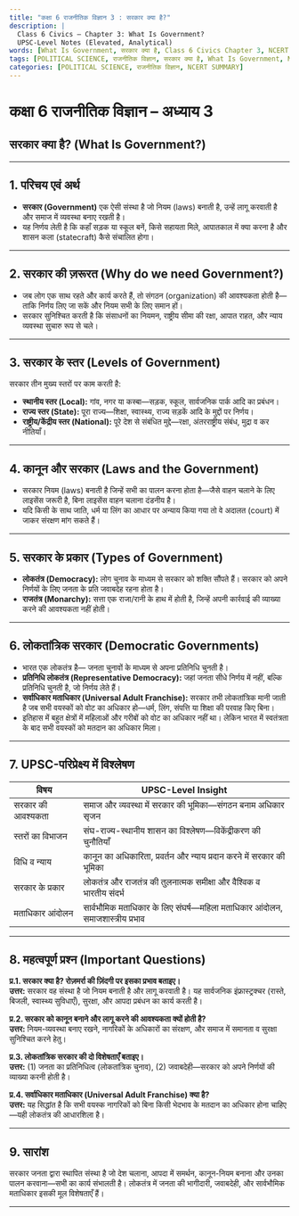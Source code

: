 ```yaml
---
title: "कक्षा 6 राजनीतिक विज्ञान 3 : सरकार क्या है?"
description: |
  Class 6 Civics – Chapter 3: What Is Government?  
  UPSC-Level Notes (Elevated, Analytical)
words: [What Is Government, सरकार क्या है, Class 6 Civics Chapter 3, NCERT Class 6 Chapter 3]
tags: [POLITICAL SCIENCE, राजनीतिक विज्ञान, सरकार क्या है, What Is Government, NCERT SUMMARY, CLASS 6, सामाजिक एवं राजनीतिक जीवन]
categories: [POLITICAL SCIENCE, राजनीतिक विज्ञान, NCERT SUMMARY]
---
```


# कक्षा 6 राजनीतिक विज्ञान – अध्याय 3  
## सरकार क्या है? (What Is Government?)

---

## 1. परिचय एवं अर्थ
- **सरकार (Government)** एक ऐसी संस्था है जो नियम (laws) बनाती है, उन्हें लागू करवाती है और समाज में व्यवस्था बनाए रखती है।  
- यह निर्णय लेती है कि कहाँ सड़क या स्कूल बनें, किसे सहायता मिले, आपातकाल में क्या करना है और शासन कला (statecraft) कैसे संचालित होगा। 

---

## 2. सरकार की ज़रूरत (Why do we need Government?)
- जब लोग एक साथ रहते और कार्य करते हैं, तो संगठन (organization) की आवश्यकता होती है—ताकि निर्णय लिए जा सकें और नियम सभी के लिए समान हों। 
- सरकार सुनिश्चित करती है कि संसाधनों का नियमन, राष्ट्रीय सीमा की रक्षा, आपात राहत, और न्याय व्यवस्था सुचारु रूप से चले। 

---

## 3. सरकार के स्तर (Levels of Government)
सरकार तीन मुख्य स्तरों पर काम करती है:
- **स्थानीय स्तर (Local):** गांव, नगर या कस्बा—सड़क, स्कूल, सार्वजनिक पार्क आदि का प्रबंधन।  
- **राज्य स्तर (State):** पूरा राज्य—शिक्षा, स्वास्थ्य, राज्य सड़कें आदि के मुद्दों पर निर्णय।  
- **राष्ट्रीय/केंद्रीय स्तर (National):** पूरे देश से संबंधित मुद्दे—रक्षा, अंतरराष्ट्रीय संबंध, मुद्रा व कर नीतियाँ। 

---

## 4. कानून और सरकार (Laws and the Government)
- सरकार नियम (laws) बनाती है जिन्हें सभी का पालन करना होता है—जैसे वाहन चलाने के लिए लाइसेंस जरूरी है, बिना लाइसेंस वाहन चलाना दंडनीय है।  
- यदि किसी के साथ जाति, धर्म या लिंग का आधार पर अन्याय किया गया तो वे अदालत (court) में जाकर संरक्षण मांग सकते हैं। 

---

## 5. सरकार के प्रकार (Types of Government)
- **लोकतंत्र (Democracy):** लोग चुनाव के माध्यम से सरकार को शक्ति सौंपते हैं। सरकार को अपने निर्णयों के लिए जनता के प्रति जवाबदेह रहना होता है।  
- **राजतंत्र (Monarchy):** सत्ता एक राजा/रानी के हाथ में होती है, जिन्हें अपनी कार्रवाई की व्याख्या करने की आवश्यकता नहीं होती। 

---

## 6. लोकतांत्रिक सरकार (Democratic Governments)
- भारत एक लोकतंत्र है— जनता चुनावों के माध्यम से अपना प्रतिनिधि चुनती है।  
- **प्रतिनिधि लोकतंत्र (Representative Democracy):** जहां जनता सीधे निर्णय में नहीं, बल्कि प्रतिनिधि चुनती है, जो निर्णय लेते हैं।  
- **सर्वाधिकार मताधिकार (Universal Adult Franchise):** सरकार तभी लोकतांत्रिक मानी जाती है जब सभी वयस्कों को वोट का अधिकार हो—धर्म, लिंग, संपत्ति या शिक्षा की परवाह किए बिना।  
- इतिहास में बहुत क्षेत्रों में महिलाओं और गरीबों को वोट का अधिकार नहीं था। लेकिन भारत में स्वतंत्रता के बाद सभी वयस्कों को मतदान का अधिकार मिला। 

---

## 7. UPSC-परिप्रेक्ष्य में विश्लेषण

| विषय | UPSC-Level Insight |
|------|-------------------|
| सरकार की आवश्यकता | समाज और व्यवस्था में सरकार की भूमिका—संगठन बनाम अधिकार सृजन |
| स्तरों का विभाजन | संघ-राज्य-स्थानीय शासन का विश्लेषण—विकेंद्रीकरण की चुनौतियाँ |
| विधि व न्याय | कानून का अधिकारिता, प्रवर्तन और न्याय प्रदान करने में सरकार की भूमिका |
| सरकार के प्रकार | लोकतंत्र और राजतंत्र की तुलनात्मक समीक्षा और वैश्विक व भारतीय संदर्भ |
| मताधिकार आंदोलन | सार्वभौमिक मताधिकार के लिए संघर्ष—महिला मताधिकार आंदोलन, समाजशास्त्रीय प्रभाव |

---

## 8. महत्वपूर्ण प्रश्न (Important Questions)

**प्र.1. सरकार क्या है? रोज़मर्रा की ज़िंदगी पर इसका प्रभाव बताइए।**  
**उत्तर:** सरकार वह संस्था है जो नियम बनाती है और लागू करवाती है। यह सार्वजनिक इंफ्रास्ट्रक्चर (रास्ते, बिजली, स्वास्थ्य सुविधाएँ), सुरक्षा, और आपदा प्रबंधन का कार्य करती है। 

**प्र.2. सरकार को कानून बनाने और लागू करने की आवश्यकता क्यों होती है?**  
**उत्तर:** नियम-व्यवस्था बनाए रखने, नागरिकों के अधिकारों का संरक्षण, और समाज में समानता व सुरक्षा सुनिश्चित करने हेतु। 

**प्र.3. लोकतांत्रिक सरकार की दो विशेषताएँ बताइए।**  
**उत्तर:** (1) जनता का प्रतिनिधित्व (लोकतांत्रिक चुनाव), (2) जवाबदेही—सरकार को अपने निर्णयों की व्याख्या करनी होती है। 

**प्र.4. सर्वाधिकार मताधिकार (Universal Adult Franchise) क्या है?**  
**उत्तर:** यह सिद्धांत है कि सभी वयस्क नागरिकों को बिना किसी भेदभाव के मतदान का अधिकार होना चाहिए—यही लोकतंत्र की आधारशिला है। 

---

## 9. सारांश
सरकार जनता द्वारा स्थापित संस्था है जो देश चलाना, आपदा में समर्थन, कानून-नियम बनाना और उनका पालन करवाना—सभी का कार्य संभालती है। लोकतंत्र में जनता की भागीदारी, जवाबदेही, और सार्वभौमिक मताधिकार इसकी मूल विशेषताएँ हैं।

---
